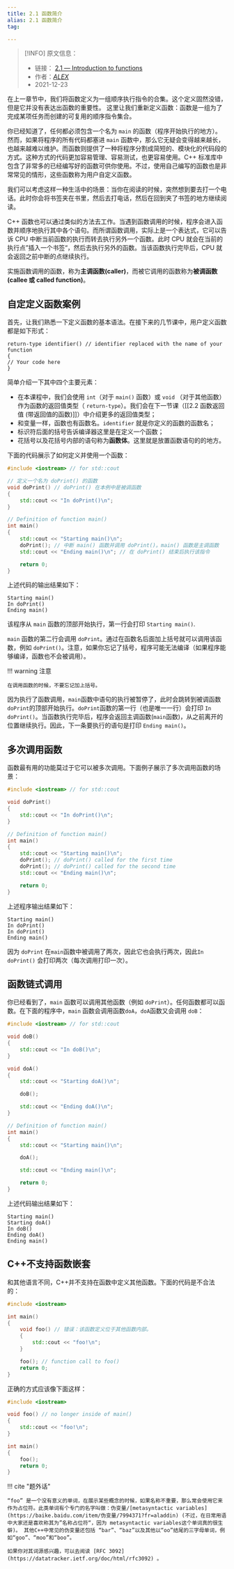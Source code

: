 ```yaml
---
title: 2.1 函数简介
alias: 2.1 函数简介
tag:

---
```



> [!INFO] 原文信息：
> - 链接： [2.1 — Introduction to functions](https://www.learncpp.com/cpp-tutorial/introduction-to-functions/)
> - 作者：[_ALEX_](https://www.learncpp.com/author/Alex/ "View all posts by Alex")
> - 2021-12-23


在上一章节中，我们将函数定义为一组顺序执行指令的合集。这个定义固然没错，但是它并没有表达出函数的重要性。 这里让我们重新定义函数：函数是一组为了完成某项任务而创建的可复用的顺序指令集合。

你已经知道了，任何都必须包含一个名为 `main` 的函数（程序开始执行的地方）。然而，如果将程序的所有代码都塞进 `main` 函数中，那么它无疑会变得越来越长，也越来越难以维护。而函数则提供了一种将程序分割成简短的、模块化的代码段的方式。这种方式的代码更加容易管理、容易测试，也更容易使用。C++ 标准库中包含了非常多的已经编写好的函数可供你使用。不过，使用自己编写的函数也是非常常见的情形，这些函数称为用户自定义函数。

我们可以考虑这样一种生活中的场景：当你在阅读的时候，突然想到要去打一个电话。此时你会将书签夹在书里，然后去打电话，然后在回到夹了书签的地方继续阅读。

C++ 函数也可以通过类似的方法去工作。当遇到函数调用的时候，程序会进入函数并顺序地执行其中各个语句。而所谓函数调用，实际上是一个表达式，它可以告诉 CPU 中断当前函数的执行而转去执行另外一个函数。此时 CPU 就会在当前的执行点”插入一个书签“，然后去执行另外的函数。当该函数执行完毕后，CPU 就会返回之前中断的点继续执行。

实施函数调用的函数，称为**主调函数(caller)**，而被它调用的函数称为**被调函数(callee 或 called function)**。

## 自定定义函数案例

首先，让我们熟悉一下定义函数的基本语法。在接下来的几节课中，用户定义函数都是如下形式：

```
return-type identifier() // identifier replaced with the name of your function
{
// Your code here
}
```

简单介绍一下其中四个主要元素：

- 在本课程中，我们会使用 `int`（对于 `main()` 函数）或 `void` （对于其他函数）作为函数的返回值类型（ `return-type`）。我们会在下一节课（[[2.2 函数返回值 (带返回值的函数)]]）中介绍更多的返回值类型；
- 和变量一样，函数也有函数名。`identifier` 就是你定义的函数的函数名；
- 标识符后面的括号告诉编译器这里是在定义一个函数；
- 花括号以及花括号内部的语句称为**函数体**。这里就是放置函数语句的的地方。

下面的代码展示了如何定义并使用一个函数：

```cpp
#include <iostream> // for std::cout

// 定义一个名为 doPrint() 的函数
void doPrint() // doPrint() 在本例中是被调函数
{
    std::cout << "In doPrint()\n";
}

// Definition of function main()
int main()
{
    std::cout << "Starting main()\n";
    doPrint(); // 中断 main() 函数并调用 doPrint()。main() 函数是主调函数
    std::cout << "Ending main()\n"; // 在 doPrint() 结束后执行该指令

    return 0;
}
```

上述代码的输出结果如下：

```
Starting main()
In doPrint()
Ending main()
```

该程序从 `main` 函数的顶部开始执行，第一行会打印 `Starting main()`.

`main` 函数的第二行会调用 `doPrint`。通过在函数名后面加上括号就可以调用该函数，例如 `doPrint()`。注意，如果你忘记了括号，程序可能无法编译（如果程序能够编译，函数也不会被调用）。

!!! warning 注意

	在调用函数的时候，不要忘记加上括号。

因为执行了函数调用，`main`函数中语句的执行被暂停了，此时会跳转到被调函数 `doPrint`的顶部开始执行。`doPrint`函数的第一行（也是唯一一行）会打印 `In doPrint()`。当函数执行完毕后，程序会返回主调函数(`main`函数)，从之前离开的位置继续执行。因此，下一条要执行的语句是打印 `Ending main()`。

## 多次调用函数

函数最有用的功能莫过于它可以被多次调用。下面例子展示了多次调用函数的场景：

```cpp
#include <iostream> // for std::cout

void doPrint()
{
    std::cout << "In doPrint()\n";
}

// Definition of function main()
int main()
{
    std::cout << "Starting main()\n";
    doPrint(); // doPrint() called for the first time
    doPrint(); // doPrint() called for the second time
    std::cout << "Ending main()\n";

    return 0;
}
```

上述程序输出结果如下：

```
Starting main()
In doPrint()
In doPrint()
Ending main()
```

因为 `doPrint` 在`main`函数中被调用了两次，因此它也会执行两次，因此`In doPrint()` 会打印两次（每次调用打印一次）。

## 函数链式调用

你已经看到了，`main` 函数可以调用其他函数（例如 `doPrint`）。任何函数都可以函数。在下面的程序中，`main` 函数会调用函数`doA`，`doA`函数又会调用 `doB`：

```cpp
#include <iostream> // for std::cout

void doB()
{
    std::cout << "In doB()\n";
}

void doA()
{
    std::cout << "Starting doA()\n";

    doB();

    std::cout << "Ending doA()\n";
}

// Definition of function main()
int main()
{
    std::cout << "Starting main()\n";

    doA();

    std::cout << "Ending main()\n";

    return 0;
}
```

上述代码输出结果如下：

```
Starting main()
Starting doA()
In doB()
Ending doA()
Ending main()
```

## C++不支持函数嵌套

和其他语言不同，C++并不支持在函数中定义其他函数。下面的代码是不合法的：

```cpp
#include <iostream>

int main()
{
    void foo() // 错误：该函数定义位于其他函数内部。
    {
        std::cout << "foo!\n";
    }

    foo(); // function call to foo()
    return 0;
}
```

正确的方式应该像下面这样：

```cpp
#include <iostream>

void foo() // no longer inside of main()
{
    std::cout << "foo!\n";
}

int main()
{
    foo();
    return 0;
}
```


!!! cite "题外话"

	“foo” 是一个没有意义的单词，在展示某些概念的时候，如果名称不重要，那么常会使用它来作为占位符。此类单词有个专门的名字叫做：伪变量/[metasyntactic variables](https://baike.baidu.com/item/伪变量/7994371?fr=aladdin) (不过，在日常用语中大家还是喜欢称其为”名称占位符“，因为 metasyntactic variables这个单词真的很生僻)。 其他C++中常见的伪变量还包括 “bar”、“baz”以及其他以“oo”结尾的三字母单词，例如“goo”、“moo”和“boo”。
	
	如果你对其词源感兴趣，可以去阅读 [RFC 3092](https://datatracker.ietf.org/doc/html/rfc3092) 。

